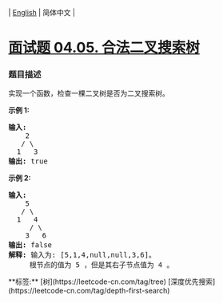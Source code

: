 | [English](README_EN.md) | 简体中文 |

# [面试题 04.05. 合法二叉搜索树](https://leetcode-cn.com/problems/legal-binary-search-tree-lcci)
 ### 题目描述
<p>实现一个函数，检查一棵二叉树是否为二叉搜索树。</p><strong>示例 1:</strong><pre><strong>输入:</strong><br>    2<br>   / &#92<br>  1   3<br><strong>输出:</strong> true<br></pre><strong>示例 2:</strong><pre><strong>输入:</strong><br>    5<br>   / &#92<br>  1   4<br>     / &#92<br>    3   6<br><strong>输出:</strong> false<br><strong>解释:</strong> 输入为: [5,1,4,null,null,3,6]。<br>     根节点的值为 5 ，但是其右子节点值为 4 。</pre>
**标签:**  [树](https://leetcode-cn.com/tag/tree) [深度优先搜索](https://leetcode-cn.com/tag/depth-first-search) 
